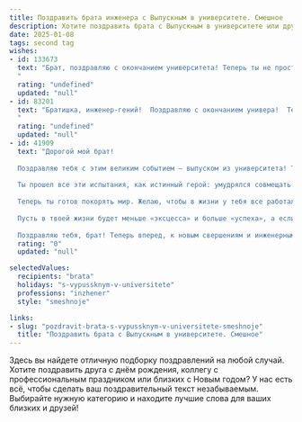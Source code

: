 ```yaml
---
title: Поздравить брата инженера с Выпускным в университете. Смешное
description: Хотите поздравить брата с Выпускным в университете или другим праздником? Наш ИИ создаст незабываемое поздравление, а вы обязательно выделитесь среди других.  
date: 2025-01-08
tags: second tag
wishes:
- id: 133673
  text: "Брат, поздравляю с окончанием университета! Теперь ты не просто братишка, а инженер –  человек, который может починить всё, кроме моей сломанной жизни (шутка, конечно!).  Серьёзно, горжусь тобой!  Надеюсь, диплом не придется использовать в качестве подставки под кружку, а  впереди тебя ждут только крутые проекты и зарплата, которая позволит наконец-то перестать одалживать у меня деньги.  С победой!
  "
  rating: "undefined"
  updated: "null"
- id: 83201
  text: "Братишка, инженер-гений!  Поздравляю с окончанием универа!  Теперь можешь перестать строить воздушные замки из теории и начать строить настоящие — пусть только из кирпича, а не из надежд и снов.  Главное, чтоб фундамент был крепче, чем твоя репутация после студенческих вечеринок!  Успехов тебе, гений-строитель!
  "
  rating: "undefined"
  updated: "null"
- id: 41909
  text: "Дорогой мой брат!
  
  Поздравляю тебя с этим великим событием – выпуском из университета! Теперь ты – дипломированный инженер, и, как говорится, «папа, не переживай, теперь у меня есть бумажка, что я могу починить все ваши проводки!»
  
  Ты прошел все эти испытания, как истинный герой: умудрялся совмещать учёбу с постоянными поисками, где бы занять место в очереди за завтраком во время сессии. Я до сих пор помню твои «гениальные» решения задач: в каких-то моментах ты был ближе к квантовой физике, чем к инженерии!
  
  Теперь ты готов покорять мир. Желаю, чтобы в жизни у тебя все работало так же лучше, чем твои курсовые проекты! Пусть каждый твой новый проект будет успешным, а планы – только по смету (но без неожиданных расходов на чертежи из «большого размера»)!
  
  Пусть в твоей жизни будет меньше «эксцесса» и больше «успеха», а если вдруг встретишь проблему, просто вспомни, что у тебя есть диплом и держи инструмент в руках!
  
  Поздравляю тебя, брат! Теперь вперед, к новым свершениям и инженерным подвигам! 🎓💪😊"
  rating: "0"
  updated: "null"

selectedValues:
  recipients: "brata"
  holidays: "s-vypussknym-v-universitete"
  professions: "inzhener"
  style: "smeshnoje"

links:
- slug: "pozdravit-brata-s-vypussknym-v-universitete-smeshnoje"
  title: "Поздравить брата с Выпускным в университете. Смешное"
---
```


Здесь вы найдете отличную подборку поздравлений на любой случай. 
Хотите поздравить друга с днём рождения, коллегу с профессиональным праздником или близких с Новым годом? У нас есть всё, чтобы сделать ваш поздравительный текст незабываемым. Выбирайте нужную категорию и находите лучшие слова для ваших близких и друзей!
